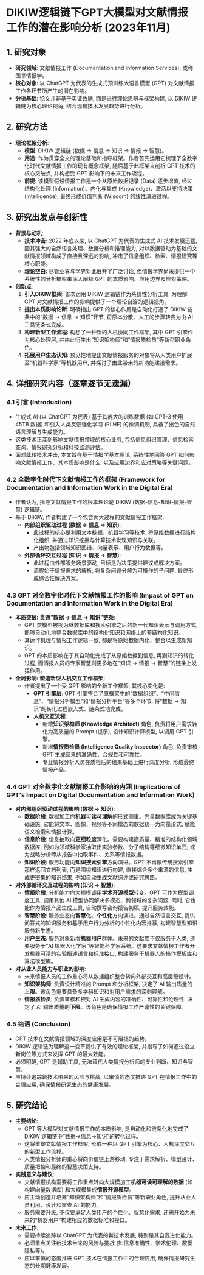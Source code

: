  # DIKIW逻辑链下GPT大模型对文献情报工作的潜在影响分析 (2023年11月)

## 1. 研究对象
- **研究领域**: 文献情报工作 (Documentation and Information Services), 或称图书情报学。
- **核心对象**: 以 ChatGPT 为代表的生成式预训练大语言模型 (GPT) 对文献情报工作各环节所产生的潜在影响。
- **分析基础**: 论文并非基于实证数据, 而是进行理论思辨与框架构建, 以 DIKIW 逻辑链为核心理论视角, 结合现有技术发展趋势进行分析。

## 2. 研究方法
- **理论框架分析**:
    - **模型**: DIKIW 逻辑链 (数据 → 信息 → 知识 → 情报 → 智慧)。
    - **用途**: 作为贯穿全文的理论基础和指导框架。作者首先运用它梳理了全数字化时代文献情报工作的现有概念框架, 随后基于此框架来剖析 GPT 技术的核心突破点, 并构想受 GPT 影响下的未来工作流程。
    - **前提**: 该模型假设情报工作是一个从原始数据记录 (Data) 逐步增值, 经过结构化处理 (Information)、内化与集成 (Knowledge)、激活以支持决策 (Intelligence), 最终形成价值判断 (Wisdom) 的线性演进过程。

## 3. 研究出发点与创新性
- **背景与动机**:
    - **技术冲击**: 2022 年底以来, 以 ChatGPT 为代表的生成式 AI 技术发展迅猛, 因其强大的自然语言处理、数据分析和推理能力, 对以数据驱动为基础的文献情报领域构成了直接且深远的影响, 冲击了信息组织、检索、情报研究等核心职能。
    - **理论空白**: 尽管业界与学界对此展开了广泛讨论, 但情报学界尚未提供一个系统性的分析框架来深入阐释 GPT 的本质影响、应用边界及应对策略。
- **创新点**:
    1.  **引入DIKIW框架**: 首次运用 DIKIW 逻辑链作为系统性分析工具, 为理解 GPT 对文献情报工作的影响提供了一个理论自洽的逻辑视角。
    2.  **提出本质影响论断**: 明确指出 GPT 的核心作用是自动化打通了 DIKIW 链条中的“数据 → 信息 → 知识”环节, 将原本分散、人工的步骤转变为由 AI 工具链条式完成。
    3.  **构建新型工作流程**: 构想了一种新的人机协同工作框架, 其中 GPT 引擎作为核心处理层, 并由此衍生出“知识架构师”和“情报质检员”等新型职业角色。
    4.  **拓展用户生态认知**: 预见性地提出文献情报服务的对象将从人类用户扩展至“机器科学家”等机器用户, 并探讨了由此带来的新功能建设需求。

## 4. 详细研究内容（逐章逐节无遗漏）
### 4.1 引言 (Introduction)
-  生成式 AI (以 ChatGPT 为代表) 基于其庞大的训练数据 (如 GPT-3 使用 45TB 数据) 和引入人类反馈强化学习 (RLHF) 的微调机制, 具备了出色的自然语言理解与生成能力。
-  这类技术正深刻影响文献情报领域的核心业务, 包括信息组织管理、信息检索查询、情报研究分析和科技监测评估。
-  面对此轮技术冲击, 本文旨在基于情报学基本理论, 系统性地回答 GPT 如何影响文献情报工作、其本质影响是什么, 以及应用边界和应对策略等关键问题。

### 4.2 全数字化时代下文献情报工作的框架 (Framework for Documentation and Information Work in the Digital Era)
-  作者认为, 指导文献情报工作的根本理论是 DIKIW (数据-信息-知识-情报-智慧) 逻辑链。
-  基于 DIKIW, 作者构建了一个包含两大过程的文献情报工作框架:
    - **内部组织驱动过程 (数据 → 信息 → 知识)**:
        -  此过程的核心是利用文本挖掘、机器学习等技术, 将原始数据进行结构化组织, 并通过知识挖掘与计算技术发现知识与关联。
        -  产出物包括领域知识图谱、向量表示、用户行为数据等。
    - **外部循环交互过程 (知识 → 情报 → 智慧)**:
        -  此过程由外部服务场景驱动, 目标是为决策提供建议或解决方案。
        -  流程始于情报需求的解析, 将复杂问题分解为可操作的子问题, 最终形成综合性解决方案。

### 4.3 GPT 对全数字化时代下文献情报工作的影响 (Impact of GPT on Documentation and Information Work in the Digital Era)
- **本质突破: 贯通“数据 → 信息 → 知识”链条**:
    -  GPT 类模型被视为继数据库和搜索引擎之后的新一代知识表示与调用方式, 能够自动化地整合数据库中的结构化知识和网络上的非结构化知识。
    -  其运作机理与情报工作逻辑一致, 都是将原始数据内化、整合以生成新知识。
    -  GPT 的本质影响在于其自动化完成了从原始数据到信息, 再到知识的转化过程, 而情报人员的专家智慧则更多地在“知识 → 情报 → 智慧”的链条上发挥作用。
- **全局影响: 塑造新型人机交互工作框架**:
    -  作者提出了一个受 GPT 影响的全新工作框架, 其核心变化是:
        -  **GPT 引擎层**: GPT 引擎整合了原框架中的“数据组织”、“中间信息”、“情报分析模型”和“情报分析平台”等多个环节, 将“数据 → 知识”的转化过程嵌入式、链条式地完成。
        -  **人机交互流程**:
            -  新增**知识架构师 (Knowledge Architect)** 角色, 负责将用户需求转化为高质量的 Prompt (提示), 设计知识计算模型, 以调用 GPT 引擎。
            -  新增**情报质检员 (Intelligence Quality Inspector)** 角色, 负责审核 GPT 生成结果的准确性、合规性和可靠性。
            -  专业情报分析人员在质检后的结果基础上进行深度分析, 形成最终情报产品。

### 4.4 GPT 对全数字化文献情报工作影响的内涵 (Implications of GPT's Impact on Digital Documentation and Information Work)
- **对内部组织驱动过程的影响 (数据 → 知识)**:
    -  **数据阶段**: 数据加工向**机器可读可理解**的形式侧重。向量数据库成为关键基础设施, 它能将文本、图像、视频等不同模态的数据统一为向量形式, 赋能语义检索和情报计算。
    -  **信息阶段**: 信息抽取向**更细粒度**深化。需要构建高质量、精准的结构化领域数据库, 例如为领域科学家抽取出实验参数、分子结构等细微知识单元; 或为战略分析师从报告中抽取事件、关系等情报数据。
    -  **知识阶段**: 服务功能向**知识搜索引擎**方向演进。GPT 不再像传统搜索引擎那样返回文档列表, 而是围绕知识进行构建, 直接综合多个来源的信息, 生成更密集的知识结果, 例如自动生成文献综述或研究思路。
- **对外部循环交互过程的影响 (知识 → 智慧)**:
    -  **情报阶段**: 分析能力向大规模调用**学术开源模型**转变。GPT 可作为模型调度工具, 调用其他 AI 模型协同解决多模态、跨领域的复杂问题; 同时, 它也能作为情报产品生成工具, 自动撰写咨询报告初稿, 提升服务效能。
    -  **智慧阶段**: 服务业态向**智慧化、个性化**方向演进。通过自然语言交互, 提供问答式的知识服务和基于用户行为分析的个性化内容推荐, 构建智慧型知识服务新生态。
    -  **用户生态**: 服务对象新增**机器用户**群体。未来的文献库不仅服务于人类, 还要服务于“AI 机器人化学家”等智能科学家系统。这要求文献情报工作者开发机器可读的实验描述语言和标准接口, 构建服务于机器人的操作模板库和算法模型库。
- **对从业人员能力与职业的影响**:
    -  未来情报人员的工作重心将从数据组织整合转向外部交互和高层级设计。
    -  **知识架构师**: 负责设计精准的 Prompt 和分析框架, 决定了 AI 输出质量的**上限**。该角色需要具备多学科知识和对用户需求的深刻理解。
    -  **情报质检员**: 负责审核和校对 AI 生成内容的准确性、可靠性和伦理性, 决定了 AI 输出质量的**下限**。该角色是确保情报工作严谨性的关键保障。

### 4.5 结语 (Conclusion)
-  GPT 技术在文献情报领域的深度应用是不可阻挡的趋势。
-  DIKIW 逻辑链为理解这一变革提供了有效的理论框架, 并指导了如何通过设立新岗位等方式来发挥 GPT 的最大效能。
-  必须明确, GPT 是辅助工具, 无法替代人类情报分析师的专业判断、知识与智慧。
-  应持续追踪新技术带来的风险与挑战, 以审慎的态度推进 GPT 在情报工作中的合理应用, 确保情报研究生态的健康发展。

## 5. 研究结论
- **主要结论**:
    -  GPT 等大模型对文献情报工作的本质影响, 是自动化和链条化地完成了 DIKIW 逻辑链中“数据→信息→知识”的转化过程。
    -  这将重塑文献情报工作框架, 形成一种以 GPT 引擎为核心、人机深度交互的新型工作流程。
    -  人类情报分析师的重心将向价值链上游移动, 专注于需求解析、模型设计、质量把控和最终的智慧决策支持。
- **实践意义与建议**:
    -  文献情报机构需要将工作重点转向大规模加工**机器可读可理解的数据** (如构建向量数据库) 和大规模集成**情报开源模型**。
    -  应主动创造并培养“知识架构师”和“情报质检员”等新职业角色, 提升从业人员利用、设计和审查 AI 的能力。
    -  服务需要升级, 不仅要满足人类用户的个性化、智慧化需求, 还需开始为未来的“机器用户”构建相应的数据标准和接口。
- **未来工作**:
    -  需要持续追踪以 ChatGPT 为代表的新技术发展, 特别是其自我进化能力。
    -  必须重点关注新技术带来的风险与挑战 (如信息准确性、学术伦理、数据隐私等)。
    -  应以审慎的态度推进 GPT 技术在情报工作中的合理应用, 确保情报研究生态的长期健康发展。